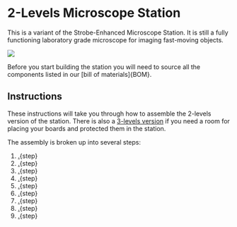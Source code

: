 # 2-Levels Microscope Station

This is a variant of the Strobe-Enhanced Microscope Station. It is still a fully functioning laboratory grade microscope for imaging fast-moving objects.

![](images/2-levels.png)

Before you start building the station you will need to source all the components listed in our [bill of materials]{BOM}.

## Instructions

These instructions will take you through how to assemble the 2-levels version of the station. There is also a [3-levels version](https://librehub.github.io/3_Levels_Stage/) if you need a room for placing your boards and protected them in the station.

The assembly is broken up into several steps:

1. [.](printing.md){step}
1. [.](laser-cutting.md){step}
1. [.](assemble-focus-mechanism.md){step}
1. [.](basic-optics-module.md){step}
1. [.](attach-parts-to-top-plate.md){step}
1. [.](attach-parts-to-bottom-plate.md){step}
1. [.](illumination.md){step}
1. [.](wiring.md){step}
1. [.](finished.md){step}
